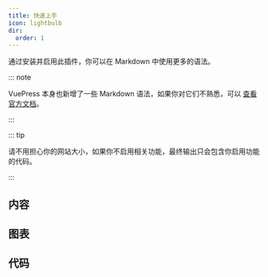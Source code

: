 ```yaml
---
title: 快速上手
icon: lightbulb
dir:
  order: 1
---
```


通过安装并启用此插件，你可以在 Markdown 中使用更多的语法。

::: note

VuePress 本身也新增了一些 Markdown 语法，如果你对它们不熟悉，可以 [查看官方文档](https://vuejs.press/zh/guide/markdown.html)。

:::

::: tip

请不用担心你的网站大小，如果你不启用相关功能，最终输出只会包含你启用功能的代码。

:::

## 内容

<!-- @include: ./content/README.md#intro -->

<!-- @include: ./content/README.md#demo -->

## 图表

<!-- @include: ./chart/README.md#intro -->

<!-- @include: ./chart/README.md#demo -->

## 代码

<!-- @include: ./code/README.md#intro -->

<!-- @include: ./code/README.md#demo -->
